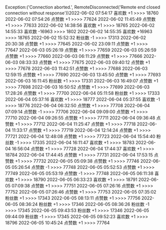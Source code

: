 Exception:('Connection aborted.', RemoteDisconnected('Remote end closed connection without response'))2022-06-02  07:54:17   喜欢数 +1 >>>> 18760
2022-06-02  07:54:26   点赞数 +1 >>>> 77624
2022-06-02  11:45:49   点赞数 +1 >>>> 77633
2022-06-02  14:38:56   喜欢数 +1 >>>> 18765
2022-06-02  14:55:33   喜欢数 -16963 >>>> 1802
2022-06-02  14:55:35   喜欢数 +16963 >>>> 18765
2022-06-02  15:52:32   粉丝数 -1 >>>> 17313
2022-06-02  20:30:38   点赞数 +1 >>>> 77645
2022-06-02  23:09:11   点赞数 +1 >>>> 77647
2022-06-03  05:26:19   点赞数 +1 >>>> 77659
2022-06-03  05:26:59   点赞数 +1 >>>> 77660
2022-06-03  06:11:29   点赞数 +1 >>>> 77666
2022-06-03  08:33:33   点赞数 +1 >>>> 77675
2022-06-03  09:40:12   点赞数 +1 >>>> 77678
2022-06-03  11:42:51   点赞数 +1 >>>> 77688
2022-06-03  12:59:15   点赞数 +1 >>>> 77690
2022-06-03  13:45:50   点赞数 +1 >>>> 77693
2022-06-03  16:11:45   粉丝数 +1 >>>> 17331
2022-06-03  16:49:07   点赞数 +1 >>>> 77698
2022-06-03  16:50:52   点赞数 +1 >>>> 77699
2022-06-03  17:28:26   点赞数 +1 >>>> 77700
2022-06-04  05:11:58   粉丝数 +1 >>>> 17333
2022-06-04  05:37:16   喜欢数 +1 >>>> 18777
2022-06-04  05:37:55   喜欢数 -1 >>>> 18776
2022-06-04  06:32:50   点赞数 +1 >>>> 77708
2022-06-04  07:09:14   点赞数 -1 >>>> 77706
2022-06-04  09:09:00   点赞数 +1 >>>> 77710
2022-06-04  09:26:55   点赞数 +1 >>>> 77711
2022-06-04  09:36:48   点赞数 +1 >>>> 77712
2022-06-04  11:25:47   点赞数 +1 >>>> 77718
2022-06-04  11:33:17   点赞数 +1 >>>> 77719
2022-06-04  12:14:24   点赞数 +1 >>>> 77721
2022-06-04  12:48:08   点赞数 +1 >>>> 77723
2022-06-04  15:54:40   粉丝数 -1 >>>> 17335
2022-06-04  16:11:47   喜欢数 +1 >>>> 18783
2022-06-04  16:56:04   点赞数 +1 >>>> 77728
2022-06-04  17:44:37   喜欢数 +1 >>>> 18784
2022-06-04  17:44:45   点赞数 +1 >>>> 77731
2022-06-04  17:53:15   点赞数 +1 >>>> 77732
2022-06-05  05:09:38   点赞数 +1 >>>> 77746
2022-06-05  05:26:54   点赞数 -1 >>>> 77748
2022-06-05  05:52:53   点赞数 +1 >>>> 77749
2022-06-05  05:53:19   点赞数 -1 >>>> 77748
2022-06-05  06:11:38   喜欢数 +1 >>>> 18790
2022-06-05  06:33:23   喜欢数 +1 >>>> 18791
2022-06-05  07:09:38   点赞数 +1 >>>> 77751
2022-06-05  07:26:16   点赞数 +1 >>>> 77752
2022-06-05  07:26:46   点赞数 +1 >>>> 77753
2022-06-05  07:35:02   粉丝数 +1 >>>> 17343
2022-06-05  08:13:11   点赞数 +1 >>>> 77756
2022-06-05  08:36:24   粉丝数 +1 >>>> 17346
2022-06-05  08:36:26   粉丝数 -1 >>>> 17345
2022-06-05  09:43:53   粉丝数 +1 >>>> 17346
2022-06-05  09:44:09   粉丝数 -1 >>>> 17345
2022-06-05  09:52:23   喜欢数 +1 >>>> 18796
2022-06-05  10:45:24   点赞数 +1 >>>> 77764
